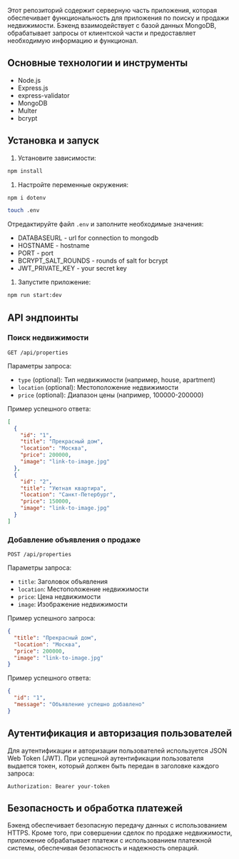 Этот репозиторий содержит серверную часть приложения, которая обеспечивает функциональность для приложения по поиску и продажи недвижимости. Бэкенд взаимодействует с базой данных MongoDB, обрабатывает запросы от клиентской части и предоставляет необходимую информацию и функционал.

## Основные технологии и инструменты

- Node.js
- Express.js
- express-validator
- MongoDB
- Multer
- bcrypt
  

## Установка и запуск

1. Установите зависимости:

```bash
npm install

```

1. Настройте переменные окружения:

```bash
npm i dotenv
```
```bash
touch .env  
```
 
Отредактируйте файл `.env` и заполните необходимые значения:
- DATABASEURL  - url for connection to mongodb
- HOSTNAME  - hostname
- PORT - port
- BCRYPT_SALT_ROUNDS - rounds of salt for bcrypt
- JWT_PRIVATE_KEY - your secret key


1. Запустите приложение:

```bash
npm run start:dev 

```

## API эндпоинты

### Поиск недвижимости

```
GET /api/properties

```

Параметры запроса:

- `type` (optional): Тип недвижимости (например, house, apartment)
- `location` (optional): Местоположение недвижимости
- `price` (optional): Диапазон цены (например, 100000-200000)

Пример успешного ответа:

```json
[
  {
    "id": "1",
    "title": "Прекрасный дом",
    "location": "Москва",
    "price": 200000,
    "image": "link-to-image.jpg"
  },
  {
    "id": "2",
    "title": "Уютная квартира",
    "location": "Санкт-Петербург",
    "price": 150000,
    "image": "link-to-image.jpg"
  }
]

```

### Добавление объявления о продаже

```
POST /api/properties

```

Параметры запроса:

- `title`: Заголовок объявления
- `location`: Местоположение недвижимости
- `price`: Цена недвижимости
- `image`: Изображение недвижимости

Пример успешного запроса:

```json
{
  "title": "Прекрасный дом",
  "location": "Москва",
  "price": 200000,
  "image": "link-to-image.jpg"
}

```

Пример успешного ответа:

```json
{
  "id": "1",
  "message": "Объявление успешно добавлено"
}

```

## Аутентификация и авторизация пользователей

Для аутентификации и авторизации пользователей используется JSON Web Token (JWT). При успешной аутентификации пользователя выдается токен, который должен быть передан в заголовке каждого запроса:

```
Authorization: Bearer your-token

```

## Безопасность и обработка платежей

Бэкенд обеспечивает безопасную передачу данных с использованием HTTPS. Кроме того, при совершении сделок по продаже недвижимости, приложение обрабатывает платежи с использованием платежной системы, обеспечивая безопасность и надежность операций.
